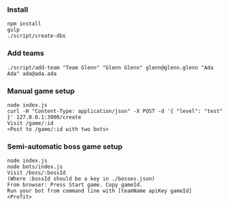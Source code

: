 ### Install
```
npm install
gulp
./script/create-dbs
```

### Add teams
```
./script/add-team "Team Glenn" "Glenn Glenn" glenn@glenn.glenn "Ada Ada" ada@ada.ada
```

### Manual game setup

```
node index.js
curl -H "Content-Type: application/json" -X POST -d '{ "level": "test" }' 127.0.0.1:3000/create
Visit /game/:id
<Post to /game/:id with two bots>
```

### Semi-automatic boss game setup
```
node index.js
node bots/index.js
Visit /boss/:bossId
(Where :bossId should be a key in ./bosses.json)
From browser: Press Start game. Copy gameId.
Run your bot from command line with [teamName apiKey gameId]
<Profit>
```

